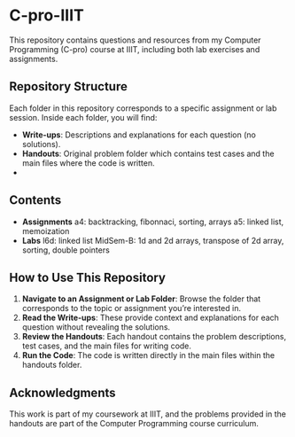 # C-pro-IIIT

This repository contains questions and resources from my Computer Programming (C-pro) course at IIIT, including both lab exercises and assignments.

## Repository Structure

Each folder in this repository corresponds to a specific assignment or lab session. Inside each folder, you will find:

- **Write-ups**: Descriptions and explanations for each question (no solutions).
- **Handouts**: Original problem folder which contains test cases and the main files where the code is written.
- 
## Contents
- **Assignments**
     a4: backtracking, fibonnaci, sorting, arrays
     a5: linked list, memoization
- **Labs**
     l6d: linked list 
     MidSem-B: 1d and 2d arrays, transpose of 2d array, sorting, double pointers
  
## How to Use This Repository

1. **Navigate to an Assignment or Lab Folder**: Browse the folder that corresponds to the topic or assignment you’re interested in.
2. **Read the Write-ups**: These provide context and explanations for each question without revealing the solutions.
3. **Review the Handouts**: Each handout contains the problem descriptions, test cases, and the main files for writing code.
4. **Run the Code**: The code is written directly in the main files within the handouts folder.


## Acknowledgments

This work is part of my coursework at IIIT, and the problems provided in the handouts are part of the Computer Programming course curriculum.
